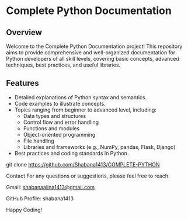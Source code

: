 # Complete Python Documentation

## Overview

Welcome to the Complete Python Documentation project! This repository aims to provide comprehensive and well-organized documentation for Python developers of all skill levels, covering basic concepts, advanced techniques, best practices, and useful libraries.

## Features

- Detailed explanations of Python syntax and semantics.
- Code examples to illustrate concepts.
- Topics ranging from beginner to advanced level, including:
  - Data types and structures
  - Control flow and error handling
  - Functions and modules
  - Object-oriented programming
  - File handling
  - Libraries and frameworks (e.g., NumPy, pandas, Flask, Django)
- Best practices and coding standards in Python.

  
git clone https://github.com/Shabana1413/COMPLETE-PYTHON

Contact
For any questions or suggestions, please feel free to reach.

Gmail: shabanaalina1413@gmail.com

GitHub Profile: shabana1413

Happy Coding!

